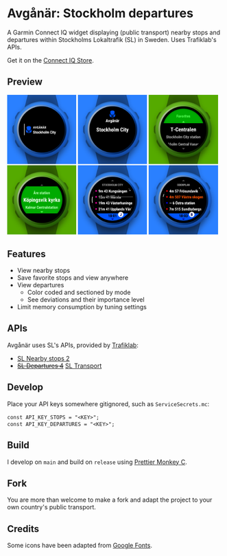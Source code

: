 # Avgånär: Stockholm departures

A Garmin Connect IQ widget displaying (public transport) nearby stops and departures within Stockholms Lokaltrafik (SL) in Sweden. Uses Trafiklab's APIs.

Get it on the [Connect IQ Store](https://apps.garmin.com/en-GB/apps/a96ddb52-3edd-4298-8348-5bd818376a2a).

## Preview

<p><img src="presentation/view-glance.png" width="32%" /> <img src="presentation/view-preview.png" width="32%" /> <img src="presentation/view-stops-nearby.png" width="32%" /> <img src="presentation/view-stops-favorites.png" width="32%" /> <img src="presentation/view-departures-train.png" width="32%" /> <img src="presentation/view-departures-bus.png" width="32%" /> </p>

## Features

- View nearby stops
- Save favorite stops and view anywhere
- View departures
  - Color coded and sectioned by mode
  - See deviations and their importance level
- Limit memory consumption by tuning settings

## APIs

Avgånär uses SL's APIs, provided by [Trafiklab](trafiklab.se):

- [SL Nearby stops 2](https://www.trafiklab.se/api/trafiklab-apis/sl/nearby-stops-2/)
- ~~[SL Departures 4](https://www.trafiklab.se/api/trafiklab-apis/sl/departures-4/)~~ [SL Transport](https://www.trafiklab.se/api/trafiklab-apis/sl/transport/)

## Develop

Place your API keys somewhere gitignored, such as `ServiceSecrets.mc`:

```
const API_KEY_STOPS = "<KEY>";
const API_KEY_DEPARTURES = "<KEY>";
```

## Build

I develop on `main` and build on `release` using [Prettier Monkey C](https://github.com/markw65/prettier-extension-monkeyc).

## Fork

You are more than welcome to make a fork and adapt the project to your own country's public transport.

## Credits

Some icons have been adapted from [Google Fonts](https://fonts.google.com/icons?icon.query=sign).
